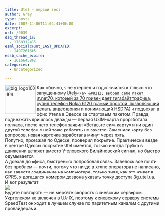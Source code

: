 ```yaml
---
title: Utel — первый тест
author: Gray
type: posts
date: 2007-11-06T11:04:41+00:00
excerpt:
url: /9039
dsq_thread_id:
  - 1760312435
esml_socialcount_LAST_UPDATED:
  - 1497261605
essb_cache_expire:
  - 1616645802
categories:
  - Uncategorized

---
```








<img src="https://i0.wp.com/img-fotki.yandex.ru/get/6/gray7400.34/0_4d63_72a3db8a_XS.jpg?resize=100%2C93" width="100" height="93" title="big_logo100.jpg" alt="big_logo100.jpg" align="left" border="0" data-recalc-dims="1" /> Как обычно, я не утерпел и подключился к только что запущенному <a href="http://utel.ua/" target="_blank">Utel`у</a> &#8212; выбрал себе пакет U\`net70, который за 70 гривен дает гигабайт трафика, купил телефон Nokia 6120 (самый простой, позволяющий делать видеозвонки и понимающий <a href="http://en.wikipedia.org/wiki/HSDPA" target="_blank">HSDPA</a>) и подъехал в офис Утела в Одессе за стартовым пакетом. Правда, подъезжать пришлось дважды &#8212; первая USIM-карта проработала полчаса, после чего телефон заявил &#171;Вставьте сим-карту&#187; и ни один другой телефон с ней тоже работать не захотел. Заменили карту без вопросов, новая карточка заработала минут через пять.  
Попутно, проезжая по Одессе, проверил покрытие. Практически везде в центре Одессы покрытие Utel имеется, только иногда трубка в движении цепляет вместо Утеловского Билайновский сигнал, но быстро одумывается.  
А доехав до офиса, быстренько попробовал связь. Завелось все почти без проблем &#8212; почти, потому что нигде в хелпе оператора не написано, как завести соединение на компьютере, только зная, как это живет в GPRS, я догадался номером дозвона указать точку доступа 3g.utel.ua.  
И вот результат  
[<img src="https://i0.wp.com/www.speedtest.net/result/199492722.png?w=740" data-recalc-dims="1" />][1]  
Будете повторять &#8212; не меряйте скорость с киевским сервером. Укртелеком не включен в UA-IX, поэтому к киевскому серверу системы SpeedTest он ходит в лучшем случае по паритетным каналам с другими провайдерами.

 [1]: http://www.speedtest.net